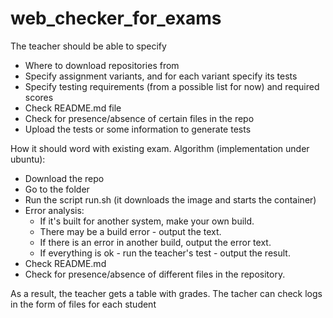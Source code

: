 # web_checker_for_exams


The teacher should be able to specify
 * Where to download repositories from
 * Specify assignment variants, and for each variant specify its tests
 * Specify testing requirements (from a possible list for now) and required scores
 * Check README.md file 
 * Check for presence/absence of certain files in the repo
 * Upload the tests or some information to generate tests


How it should word with existing exam. Algorithm (implementation under ubuntu):
 * Download the repo 
 * Go to the folder
 * Run the script run.sh (it downloads the image and starts the container)
 * Error analysis: 
   * If it's built for another system, make your own build. 
   * There may be a build error - output the text.
   * If there is an error in another build, output the error text.
   * If everything is ok - run the teacher's test - output the result.
 * Check README.md
 * Check for presence/absence of different files in the repository.

As a result, the teacher gets a table with grades. The tacher can check logs in the form of files for each student
